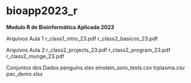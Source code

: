 # bioapp2023_r
**Modulo R de Bioinformática Aplicada 2023**

Arquivos Aula 1
r_class1_intro_23.pdf
r_class2_basicos_23.pdf

Arquivos Aula 2
r_class2_projects_23.pdf
r_class2_program_23.pdf
r_class2_munge_23.pdf

Conjuntos dos Dados
penguins.xlsx
einstein_soro_tests.csv
trplasma.csv
pac_demo.xlsx


